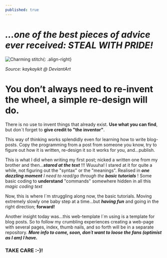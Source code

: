 ```yaml
---
published: true
---
```

# _**...one of the best pieces of advice ever received: STEAL WITH PRIDE!**_

![Charming stitch][Charming stitch image]{: .align-right} 

_Source: kaykaykit @ DeviantArt_

# You don’t always need to re-invent the wheel, a simple re-design will do.

There is no use to invent things that already exist. **Use what you can find**, but don´t forget to **give credit to "the inventor"**. 

This way of thinking works splendidly even for learning how to write blog-posts. Copy the programming from a post from someone you know, try to figure out how it is written, re-design it so it works for you, and...publish. 

This is what I did when writing my first post; nicked a written one from my brother and then..._**stared at the text**_ !!! Wuuuha! I stared at it for quite a while, not figuring out the "syntax" or the "meanings". Realised in _**one dazzling moment**_ _I need to read/go through the **basic tutorials**_ ! Some basic coding to **understand** "commands" somewhere hidden in all this _magic coding text_ 

Now, this is where I´m struggling along now, the basic tutorials. Moving extremely slowly one baby step at a time...but _**having fun**_ and going in the right direction; **forward!**

Another insight today was...this web-template I´m using is a template for blog posts. So to follow my crumbling experiences creating a web-page with several pages, index, thumb nails, and so forth will be in a separate repository. _**More info to come, soon, don´t want to loose the fans (optimist as I am) I have.**_

### TAKE CARE :-)!

[Charming stitch image]: https://monikakaron.github.io/assets/images/Stitch-is-da-Alien-walt-disney-characters-21770948-700-535.jpeg

